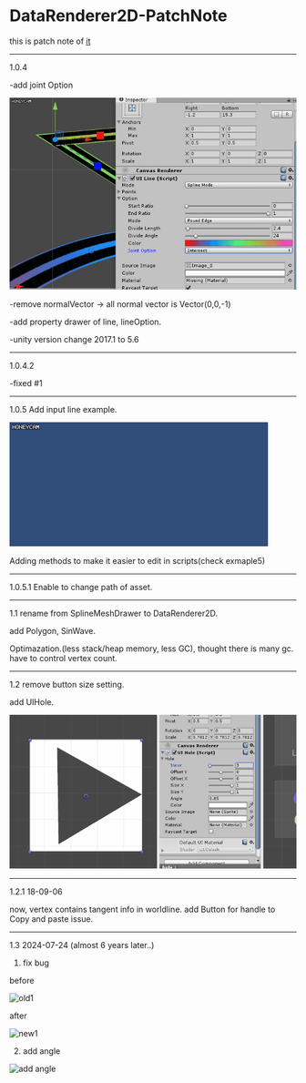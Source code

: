 # DataRenderer2D-PatchNote

this is patch note of [it](https://assetstore.unity.com/packages/tools/modeling/spline-mesh-drawer-102377)

-----

1.0.4 

-add joint Option 

![example](JointOption.gif)

-remove normalVector -> all normal vector is Vector(0,0,-1)

-add property drawer of line, lineOption.

-unity version change 2017.1 to 5.6

----

1.0.4.2

-fixed #1

-----
1.0.5
Add input line example.

![example](inputexample.gif)

Adding methods to make it easier to edit in scripts(check exmaple5)

-----
1.0.5.1
Enable to change path of asset.

-----
1.1
rename from SplineMeshDrawer to DataRenderer2D.

add Polygon, SinWave.

Optimazation.(less stack/heap memory, less GC), thought there is many gc. have to control vertex count.

-----
1.2
remove button size setting.

add UIHole.

![hole](hole.gif)

-----
1.2.1 18-09-06

now, vertex contains tangent info in worldline.
add Button for handle to Copy and paste issue.

------
1.3 2024-07-24 (almost 6 years later..)

1. fix bug

before

![old1](https://github.com/user-attachments/assets/e8ad43b3-9888-47e4-b052-ca34aa5156eb)

after

![new1](https://github.com/user-attachments/assets/9e5637c6-15b4-4afc-b2b8-fedd4fbfe7f8)

2. add angle

![add angle](https://github.com/user-attachments/assets/ef2396b0-893c-487e-a7ca-4fd8ea69e018)



